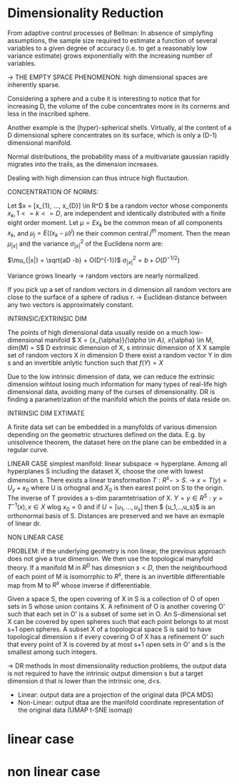 # Dimensionality Reduction
From adaptive control processes of Bellman: In absence of simplyfing assumptions, the sample size required to estimate a function of several variables to a given degree of accuracy (i.e. to get a reasonably low variance estimate) grows exponentially with the increasing number of variables.

-> THE EMPTY SPACE PHENOMENON: high dimensional spaces are inherently sparse.

Considering a sphere and a cube it is interesting to notice that for increasing D, the volume of the cube concentrates more in its cornerns and less in the inscribed sphere. 

Another example is the (hyper)-spherical shells. Virtually, al the content of a D dimensional sphere concentrates on its surface, which is only a (D-1) dimensional manifold. 

Normal distributions, the probability mass of a multivariate gaussian rapidly migrates into the trails, as the dimension increases.

Dealing with high dimension can thus intruce high fluctaution. 

CONCENTRATION OF NORMS:

Let $x = [x_{1}, ..., x_{D}] \in R^D $ be a random vector whose components $x_{k}, 1 <= k <= D$, are independent and identically distributed with a finite eight order moment. Let $\mu = E{x_{k}}$ be the common mean of all components $x_{k}$, and $\mu_{j} = E((x_{k}-\mu)^j)$ ne their common central $j^{th}$ moment. Then the mean $\mu_{|x|}$ and the variance $\sigma_{|x|}^2$ of the Euclidena norm are:

$\mu_{|x|} = \sqrt{aD -b} + O(D^{-1})$
$\sigma_{|x|}^2 = b + O(D^{-1/2})$

Variance grows linearly -> random vectors are nearly normalized. 

If you pick up a set of random vectors in d dimension all random vectors are close to the surface of a sphere of radius r. -> Euclidean distance between any two vectors is approximately constant. 

INTRINSIC/EXTRINSIC DIM 

The points of high dimensional data usually reside on a much low-dimensional manifold
$ X = {x_{\alpha}}_{\alpha \in A}, x_{\alpha} \in M, dim(M) = S$
D extrinsic dimension of X, s intrinsic dimension of X
X sample set of random vectors X in dimension D
there exist a random vector Y in dim s and an invertible anlytic function such that $f(Y) = X$

Due to the low intrinsic dimension of data, we can reduce the extrinsic dimension wihtout losing much information for many types of real-life high dimensional data, avoiding many of the curses of dimensionality. 
DR is finding a parametrization of the manifold which the points of data reside on. 

INTRINSIC DIM EXTIMATE

A finite data set can be embedded in a manyfolds of various dimension depending on the geometric structures defined on the data. E.g. by unisolvence theorem, the dataset here on the plane can be embedded in a regular curve. 

LINEAR CASE 
simplest manifold: linear subspace -> hyperplane. Among all hyperplanes S including the dataset X, choose the one with lowest dimension s. There exists a linear transformation $T : R^s -> S$. 
-> $x = T(y) = U_y + x_0$
where U is orhognal and $X_0$ is then earest point on S to the origin. 
The inverse of T provides a s-dim paramtetrisation of X.
$Y = {y \in R^S: y = T^{-1}(x), x \in X}$
wlog $x_0 = 0$ and if $U = [u_1, ..., u_s]$ then  $ {u_1,..,u_s}$ is an orthonormal basis of S. 
Distances are preserved and we have an exmaple of linear dr. 

NON LINEAR CASE

PROBLEM: if the underlying geometry is non linear, the previous approach does not give a true dimension. We then use the topological manyfold theory. 
If a manifold M in $R^D$ has dimesnion $s<D$, then the neighbourhood of each point of M is isomorrphic to $R^s$, there is an invertible differentiable map from M to $R^s$ whose inverse if differentiable.

Given a space S, the open covering of X in S is a collection of O of open sets in S whose union contains X. 
A refiniment of O is another covering O' such that each set in O' is a subset of some set in O.
An S-dimensional set X can be covered by open spheres such that each point belongs to at most s+1 open spheres. 
A subset X of a topological space S is said to have topological dimension s if every covering O of X has a refinement O' such that every point of X is covered by at most s+1 open sets in O' and s is the smallest among such integers.

-> DR methods
In most dimensionality reduction problems, the output data is not required to have the intrinsic output dimension s but a target dimension d that is lower than the intrinsic one, d<s. 

* Linear: output data are a projection of the original data (PCA MDS)
* Non-Linear: output dtaa are the manifold coordinate representation of the original data (UMAP t-SNE isomap)
# linear case 

# non linear case